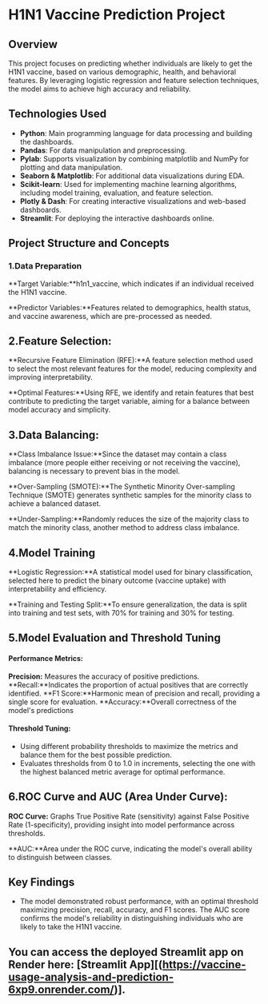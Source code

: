 
# H1N1 Vaccine Prediction Project

## Overview
This project focuses on predicting whether individuals are likely to get the H1N1 vaccine, based on various demographic, health, and behavioral features. By leveraging logistic regression and feature selection techniques, the model aims to achieve high accuracy and reliability.

## Technologies Used
- **Python**: Main programming language for data processing and building the dashboards.
- **Pandas**: For data manipulation and preprocessing.
- **Pylab**: Supports visualization by combining matplotlib and NumPy for plotting and data manipulation.
- **Seaborn & Matplotlib**: For additional data visualizations during EDA.
- **Scikit-learn**: Used for implementing machine learning algorithms, including model training, evaluation, and feature selection.
- **Plotly & Dash**: For creating interactive visualizations and web-based dashboards.
- **Streamlit**: For deploying the interactive dashboards online.


## Project Structure and Concepts

### 1.Data Preparation
   **Target Variable:**h1n1_vaccine, which indicates if an individual received the H1N1 vaccine.

   **Predictor Variables:**Features related to demographics, health status, and vaccine awareness, which are pre-processed as needed.

## 2.Feature Selection:
   **Recursive Feature Elimination (RFE):**A feature selection method used to select the most relevant features for the model, reducing complexity and improving interpretability.

   **Optimal Features:**Using RFE, we identify and retain features that best contribute to predicting the target variable, aiming for a balance between model accuracy and simplicity.

## 3.Data Balancing:
   **Class Imbalance Issue:**Since the dataset may contain a class imbalance (more people either receiving or not receiving the     vaccine), balancing is necessary to prevent bias in the model.

   **Over-Sampling (SMOTE):**The Synthetic Minority Over-sampling Technique (SMOTE) generates synthetic samples for the minority class to achieve a balanced dataset.

   **Under-Sampling:**Randomly reduces the size of the majority class to match the minority class, another method to address class imbalance.

## 4.Model Training
   **Logistic Regression:**A statistical model used for binary classification, selected here to predict the binary outcome (vaccine uptake) with interpretability and efficiency.

   **Training and Testing Split:**To ensure generalization, the data is split into training and test sets, with 70% for training and 30% for testing.

## 5.Model Evaluation and Threshold Tuning
   #### Performance Metrics:
   **Precision:** Measures the accuracy of positive predictions.
   **Recall:**Indicates the proportion of actual positives that are correctly identified.
   **F1 Score:**Harmonic mean of precision and recall, providing a single score for evaluation.
   **Accuracy:**Overall correctness of the model's predictions

   #### Threshold Tuning:
   - Using different probability thresholds to maximize the metrics and balance them for the best possible prediction.
   - Evaluates thresholds from 0 to 1.0 in increments, selecting the one with the highest balanced metric average for optimal performance.

## 6.ROC Curve and AUC (Area Under Curve):
   **ROC Curve:** Graphs True Positive Rate (sensitivity) against False Positive Rate (1-specificity), providing insight into model performance across thresholds.

   **AUC:**Area under the ROC curve, indicating the model's overall ability to distinguish between classes.
   

## Key Findings
- The model demonstrated robust performance, with an optimal threshold maximizing precision, recall, accuracy, and F1 scores. The AUC   score confirms the model's reliability in distinguishing individuals who are likely to take the H1N1 vaccine.

## You can access the deployed Streamlit app on Render here: [Streamlit App][(https://vaccine-usage-analysis-and-prediction-6xp9.onrender.com/)].

